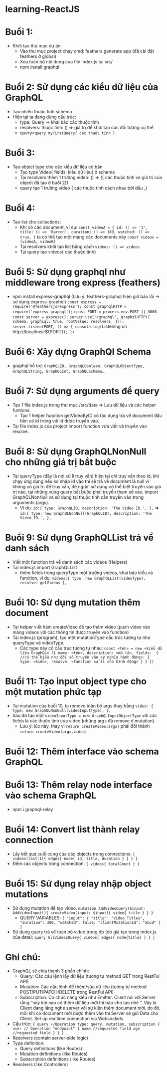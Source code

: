 # learning-ReactJS
# Buổi 1:
* Khởi tạo thư mục dự án:
  * Vào thư mục project chạy cmd: feathers generate app (đã cài đặt feathers ở global)
  * Xóa toàn bộ nội dung của file index.js tại src/
  * npm install graphql
# Buổi 2: Sử dụng các kiểu dữ liệu của GraphQL
* Tạo nhiều thuộc tính schema
* Hiện tại ta đang dùng cấu trúc: 
  * type: Query => khai báo các thuộc tính 
  * resolvers: thuộc tính: () => giá trị để khởi tạo các đối tượng cụ thể
  * query=` query myFirstQuery{ các thuộc tính } `
# Buổi 3:
* Tạo object type cho các kiểu dữ liệu cơ bản
  * Tạo type Video{ fields: kiểu dữ liệu} ở schema
  * Tại resolvers thêm 1 trường video: () => ({ các thuộc tính và giá trị của object đã tạo ở buổi 2})
  * query tạo 1 trường video { các thuộc tính cách nhau bởi dấu ,}
# Buổi 4:
* Tạo list cho collections:
  * Khi có các document, ví dụ: 
  `const videoA = {
    id: () => '1',
    title: () => 'Barron',
    duration: () => 180,
    watched: () => true,
  }` ta có thể tạo một mảng các documents này `const videos = [videoA, videoB]`
  * Tại resolvers khởi tạo list bằng cách `videos: () => videos`
  * Tại query tạo videos{ các thuộc tính}
# Buổi 5: Sử dụng graphql như middleware trong express (feathers) 
* npm install express-graphql (Lưu ý: feathers-graphql hiện giờ báo lỗi -> sử dụng express-graphql)
    `const express = require('@feathersjs/express');
    const graphqlHTTP = require('express-graphql');`
    `const PORT = process.env.PORT || 3000
    const server = express();`
    `server.use('/graphql', graphqlHTTP({
        schema,
        graphiql: true,
        rootValue: resolvers,
    }));
    server.listen(PORT, () => {
        console.log(`Listening on http://localhost:${PORT}`);
    })`
# Buổi 6: Xây dựng GraphQl Schema 
* graphql hỗ trợ: `GraphQLID,
                  GraphQLBoolean,
                  GraphQLObjectType,
                  GraphQLString,
                  GraphQLInt,
                  GraphQLSchema`...
# Buổi 7: Sử dụng arguments để query
* Tạo 1 file index.js trong thư mục /src/data => Lưu dữ liệu và các helper funtions.
  * Tạo 1 helper function getVideoByID có tác dụng trả về document đầu tiên có id trùng với id được truyền vào.
* Tại file index.js của project import function vừa viết và truyền vào resolve.
# Buổi 8: Sử dụng GraphQLNonNull cho những giá trị bắt buộc
* Tại queryType (đây là nơi xử lí truy vấn) hiện tại chỉ truy vấn theo id, khi chạy ứng dụng nếu ko nhập id vào thì sẽ trả về document là null vì không có giá trị để truy vấn, để người sử dụng có thể biết truyền vào giá trị nào, tại những vùng query bắt buộc phải truyền tham số vào, import GraphQLNonNull và sử dụng tại thuộc tính cần truyền vào trong arguments (args).
  * Ví dụ: `id:{
                    type: GraphQLID,
                    description: 'The Video ID.',
                },`
    => `id:{
                    type: new GraphQLNonNull(GraphQLID),
                    description: 'The Video ID.',
                },`
# Buổi 9: Sử dụng GraphQLList trả về danh sách
* Viết một function trả về danh sách các videos (Helpers)
* Tại index.js import GraphQLList
  * thêm fields trong queryType một trường videos, khai báo kiểu và function, ví dụ: `videos:{
            type: new GraphQLList(videoType),
            resolve: getVideos
        },`
# Buổi 10: Sử dụng mutation thêm document
* Tại helper viết hàm createVideo để tạo thêm video (push video vào mảng videos với các thông tin được truyền vào function)
* Tại index.js (program), tạo một mutationType cấu trúc tương tự như queryType và videoType.
  * Các type này có cấu trúc tương tự nhau: `const <tên> = new <kiểu dữ liệu GraphQL> ({
    name: <tên>,
    description: <mô tả>,
    fields:  { //có thể hiểu như đối số truyền vào
      <ý nghĩa hành động>: {
        type: <kiểu>,
        resolve: <function xử lí cho hành động>
      }
    }
  })`
# Buổi 11: Tạo input object type cho một mutation phức tạp
* Tại mutation của buổi 10, ta remove toàn bộ args thay bằng `video: {
                    type: new GraphQLNonNull(videoInputType),
                },`
* Sau đó tạo một `videoInputType = new GraphQLInputObjectType` với các fields là các thuộc tính của video (những args đã remove ở mutation).
  * Lưu ý: lúc này, thay vì `return createVideo(args)` phải đổi thành `return createVideo(args.video)`
# Buổi 12: Thêm interface vào schema GraphQL
# Buổi 13: Thêm relay node interface vào schema GraphQL
* npm i graphql-relay
# Buổi 14: Convert list thành relay connection
* Lấy kết quả cuối cùng của các objects trong connections: 
`{
  videos(last:1){
    edges{
      node{
        id, title,
        duration
      }
    }
  }
}`
* Đếm các objects trong connection: 
`{
  videos{
     totalCount
   }
}`
# Buổi 15: Sử dụng relay nhập object mutations
* Sử dụng mutation để tạo video.
`mutation AddVideoQuery($input: AddVideoInput!){
  createVideo(input: $input){
    video{
      title
    }
  }
}`
  * QUERY VARIABLES:
  `{
  "input": {
    "title": "Video Titles",
    "duration": 300,
    "watched": false,
    "clientMutationId": "abcd"
  }
  }`
* Sử dụng query trả về toàn bộ video trong db (db giả tạo trong index.js của data): 
`query AllVideosQuery{
  videos{
    edges{
      node{title}
    }
  }
}`

# Ghi chú: 
* GraphQL sẽ chia thành 3 phần chính:
  * Query: Các câu lệnh lấy dữ liệu (tương tự method GET trong RestFul API)
  * Mutation: Các câu lệnh để thêm/sửa dữ liệu (tuơng tự method POST/PUT/PATCH/DELETE trong RestFul API)
  * Subscription: Có chức năng kiểu như Emitter. Client nói với Server rằng “này khi nào có thêm dữ liệu mới thì báo cho tao nhé “. Vậy là Client đang lắng nghe server với sự kiện thêm document mới, do đó, mỗi khi có document mới được thêm vào thì Server sẽ gửi Data cho Client. Set up realtime connection via Websockets 
* Cấu trúc: 
`{
  query //Operation type: query, mutation, subscription
  {
    user // Operation "endpoint"
    {
      name //requested field
      age  //requested field
    }
  }
}`
* Resolvers (contain server-side logic)
* Type definition: 
  * Query definitions (like Routes)
  * Mutation definitions (like Routes)
  * Subscription definitions (like Routes)
* Resolvers (like Controllers)